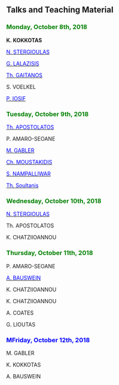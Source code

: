 ## Talks and Teaching Material

### <span style="color:green">Monday, October 8th, 2018</span>

**K. KOKKOTAS**

[<span style="color:blue">N. STERGIOULAS</span>](https://github.com/niksterg/gw_summer2018/raw/master/Stergioulas-1.pdf)

[<span style="color:blue">G. LALAZISIS</span>](https://github.com/niksterg/gw_summer2018/raw/master/Lalazisis.pdf)

[<span style="color:blue">Th. GAITANOS</span>](https://github.com/niksterg/gw_summer2018/raw/master/Gaitanos.pdf)

S. VOELKEL

[<span style="color:blue">P. IOSIF</span>](https://github.com/niksterg/gw_summer2018/raw/master/Iosif.pdf)

### <span style="color:green">Tuesday, October 9th, 2018</span>

[<span style="color:blue">Th. APOSTOLATOS</span>](https://github.com/niksterg/gw_summer2018/raw/master/Apostolatos-1.pdf)

P. AMARO-SEOANE

[<span style="color:blue">M. GABLER</span>](https://github.com/niksterg/gw_summer2018/raw/master/Gabler-1.pdf)

[<span style="color:blue">Ch. MOUSTAKIDIS</span>](https://github.com/niksterg/gw_summer2018/raw/master/Moustakidis.pdf)

[<span style="color:blue">S. NAMPALLIWAR</span>](https://github.com/niksterg/gw_summer2018/raw/master/Nampalliwar.pdf)

[<span style="color:blue">Th. Soultanis</span>](https://github.com/niksterg/gw_summer2018/raw/master/Soultanis.pdf)

### <span style="color:green">Wednesday, October 10th, 2018</span>

[<span style="color:blue">N. STERGIOULAS</span>](https://github.com/niksterg/gw_summer2018/raw/master/Stergioulas-2.pdf)

Th. APOSTOLATOS

K. CHATZIIOANNOU

### <span style="color:green">Thursday, October 11th, 2018</span>

P. AMARO-SEOANE

[<span style="color:blue">A. BAUSWEIN</span>](https://github.com/niksterg/gw_summer2018/raw/master/Bauswein-1.pdf)

K. CHATZIIOANNOU

K. CHATZIIOANNOU

A. COATES

G. LIOUTAS

### <span style="color:blue">MFriday, October 12th, 2018</span>

M. GABLER

K. KOKKOTAS

A. BAUSWEIN

